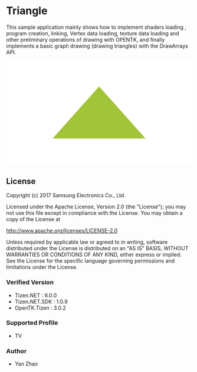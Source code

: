 # Triangle  
This sample application mainly shows how to implement shaders loading , program creation, linking, Vertex data loading, texture data loading and other preliminary operations of drawing with OPENTK, and finally implements a basic graph drawing (drawing triangles) with the DrawArrays API.


![OPENTK](./Screenshots/Triangle.png)

## License
Copyright (c) 2017 Samsung Electronics Co., Ltd.

Licensed under the Apache License, Version 2.0 (the "License");
you may not use this file except in compliance with the License.
You may obtain a copy of the License at

http://www.apache.org/licenses/LICENSE-2.0

Unless required by applicable law or agreed to in writing, software
distributed under the License is distributed on an "AS IS" BASIS,
WITHOUT WARRANTIES OR CONDITIONS OF ANY KIND, either express or implied.
See the License for the specific language governing permissions and
limitations under the License.

### Verified Version
* Tizen.NET : 6.0.0
* Tizen.NET.SDK : 1.0.9
* OpenTK.Tizen : 3.0.2

### Supported Profile
* TV

### Author
* Yan Zhao
